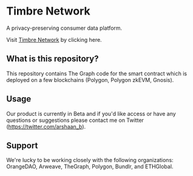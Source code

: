# Timbre Network

A privacy-preserving consumer data platform.

Visit [Timbre Network](https://www.beta-timbre.network/) by clicking here.

## What is this repository?

This repository contains The Graph code for the smart contract which is deployed on a few blockchains (Polygon, Polygon zkEVM, Gnosis).

## Usage

Our product is currently in Beta and if you'd like access or have any questions or suggestions please contact me on Twitter (https://twitter.com/arshaan_b).

## Support

We're lucky to be working closely with the following organizations: OrangeDAO, Arweave, TheGraph, Polygon, Bundlr, and ETHGlobal.